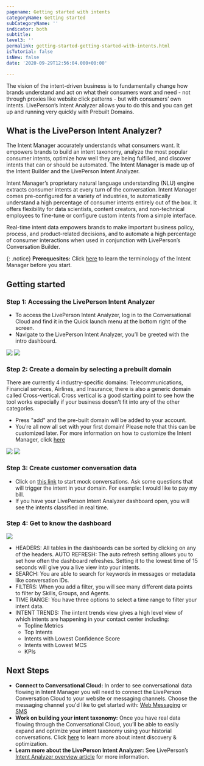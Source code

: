 ```yaml
---
pagename: Getting started with intents
categoryName: Getting started
subCategoryName: ''
indicator: both
subtitle: 
level3: ''
permalink: getting-started-getting-started-with-intents.html
isTutorial: false
isNew: false
date: '2020-09-29T12:56:04.000+00:00'

---
```


The vision of the intent-driven business is to fundamentally change how brands understand and act on what their consumers want and need - not through proxies like website click patterns - but with consumers’ own intents. LivePerson’s Intent Analyzer allows you to do this and you can get up and running very quickly with Prebuilt Domains.

## What is the LivePerson Intent Analyzer?

The Intent Manager accurately understands what consumers want. It empowers brands to build an intent taxonomy, analyze the most popular consumer intents, optimize how well they are being fulfilled, and discover intents that can or should be automated. The Intent Manager is made up of the Intent Builder and the LivePerson Intent Analyzer.

Intent Manager’s proprietary natural language understanding (NLU) engine extracts consumer intents at every turn of the conversation. Intent Manager comes pre-configured for a variety of industries, to automatically understand a high percentage of consumer intents entirely out of the box. It offers flexibility for data scientists, content creators, and non-technical employees to fine-tune or configure custom intents from a simple interface.

Real-time intent data empowers brands to make important business policy, process, and product-related decisions, and to automate a high percentage of consumer interactions when used in conjunction with LivePerson’s Conversation Builder.

{: .notice}
**Prerequesites:** 
Click [here](https://knowledge.liveperson.com/ai-bots-automation-liveperson-intent-analyzer-overview.html#terminology) to learn the terminology of the Intent Manager before you start.

## Getting started

### Step 1: Accessing the LivePerson Intent Analyzer 

* To access the LivePerson Intent Analyzer, log in to the Conversational Cloud and find it in the Quick launch menu at the bottom right of the screen.
* Navigate to the LivePerson Intent Analyzer, you’ll be greeted with the intro dashboard. 

![](//ce-sr.s3.eu-west-1.amazonaws.com/knowledge/img/Getting-started-intent-manager-1.png)
![](//ce-sr.s3.eu-west-1.amazonaws.com/knowledge/img/Getting-started-intent-manager-2.png)

### Step 2: Create a domain by selecting a prebuilt domain

There are currently 4 industry-specific domains: Telecommunications, Financial services, Airlines, and Insurance; there is also a generic domain called Cross-vertical. Cross vertical is a good starting point to see how the tool works especially if your business doesn't fit into any of the other categories.
* Press "add" and the pre-built domain will be added to your account. 
* You’re all now all set with your first domain! 
Please note that this can be customized later.
For more information on how to customize the Intent Manager, click [here](https://knowledge.liveperson.com/ai-bots-automation-liveperson-intent-analyzer-overview.html)

![](//ce-sr.s3.eu-west-1.amazonaws.com/knowledge/img/Getting-started-intent3.png)
![](//ce-sr.s3.eu-west-1.amazonaws.com/knowledge/img/Getting-started-intent4.png)

### Step 3: Create  customer conversation data
* Click on [this link](https://developers.liveperson.com/web-messaging/emulator.html) to start mock conversations. Ask some questions that will trigger the intent in your domain. For example: I would like to pay my bill. 
* If you have your LivePerson Intent Analyzer dashboard open, you will see the intents classified in real time.

### Step 4: Get to know the dashboard
![](//ce-sr.s3.eu-west-1.amazonaws.com/knowledge/img/Getting-started-intent-manager-5.png)

* HEADERS: All tables in the dashboards can be sorted by clicking on any of the headers.
AUTO REFRESH: The auto refresh setting allows you to set how often the dashboard refreshes. Setting it to the lowest time of 15 seconds will give you a live view into your intents.
* SEARCH: You are able to search for keywords in messages or metadata like conversation IDs.
* FILTERS: When you add a filter, you will see many different data points to filter by Skills, Groups, and Agents.
* TIME RANGE: You have three options to select a time range to filter your intent data.
* INTENT TRENDS: The iintent trends view gives a high level view of which intents are happening in your contact center including:
  * Topline Metrics
  * Top Intents
  * Intents with Lowest Confidence Score
  * Intents with Lowest MCS
  * KPIs

## Next Steps
* **Connect to Conversational Cloud:** In order to see conversational data flowing in Intent Manager you will need to connect the LivePerson Conversation Cloud to your website or messaging channels. Choose the messaging channel you'd like to get started with: [Web Messaging](https://knowledge.liveperson.com/getting-started-quick-start-guides-web-messaging-quick-start.html) or [SMS](https://knowledge.liveperson.com/getting-started-quick-start-guides-twilio-sms-quick-start.html)
* **Work on building your intent taxonomy:** Once you have real data flowing through the Conversational Cloud, you’ll be able to easily expand and optimize your intent taxonomy using your historial conversations. Click [here](https://knowledge.liveperson.com/ai-bots-automation-intent-analyzer-dashboard.html#self-service-intent-discovery-and-optimization) to learn more about intent discovery & optimization.
* **Learn more about the LivePerson Intent Analyzer:** See LivePerson’s [Intent Analyzer overview article](https://knowledge.liveperson.com/ai-bots-automation-liveperson-intent-analyzer-overview.html) for more information. 
